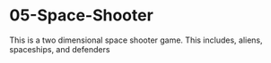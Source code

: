 # 05-Space-Shooter
This is a two dimensional space shooter game. This includes, aliens, spaceships, and defenders
